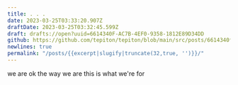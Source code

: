 ```yaml
---
title: . . .
date: 2023-03-25T03:33:20.907Z
draftDate: 2023-03-25T03:32:45.599Z
draft: drafts://open?uuid=6614340F-AC7B-4EF0-9358-1812E89D34DD
github: https://github.com/tepiton/tepiton/blob/main/src/posts/6614340f-ac7b-4ef0-9358-1812e89d34dd.md
newlines: true
permalink: "/posts/{{excerpt|slugify|truncate(32,true, '')}}/"
---
```

we are ok the way we are
this is what we're for
